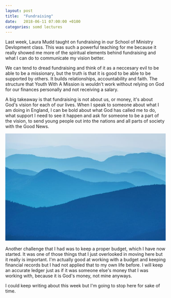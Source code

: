 ```yaml
---
layout: post
title:  "Fundraising"
date:   2018-06-11 07:00:00 +0100
categories: somd lectures
---
```

Last week, Laura Mudd taught on fundraising in our School of Ministry Devlopment class. This was such a powerful teaching for me because it really showed me more of the spiritual elements behind fundraising and what I can do to communicate my vision better.

We can tend to dread fundraising and think of it as a neccesary evil to be able to be a missionary, but the truth is that it is good to be able to be supported by others. It builds relationships, accountability and faith. The structure that Youth With A Mission is wouldn't work without relying on God for our finances personally and not receiving a salary.

A big takeaway is that fundraising is not about us, or money, it's about God's vision for each of our lives. When I speak to someone about what I am doing in England, I can be bold about what God has called me to do, what support I need to see it happen and ask for someone to be a part of the vision, to send young people out into the nations and all parts of society with the Good News.

![Mountains](/assets/blog/mountains.jpg)

Another challenge that I had was to keep a proper budget, which I have now started. It was one of those things that I just overlooked in moving here but it really is important. I'm actually good at working with a budget and keeping financial records but I had not applied that to my own life before. I will keep an accurate ledger just as if it was someone else's money that I was working with, because it is God's money, not mine anyways.

I could keep writing about this week but I'm going to stop here for sake of time.
